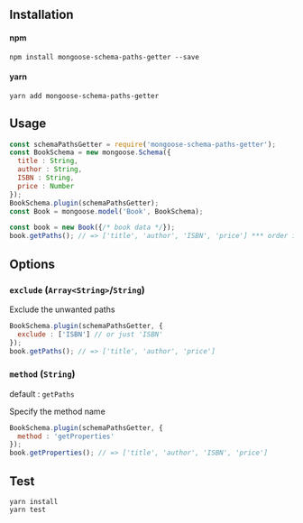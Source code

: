 ## Installation

#### npm
`npm install mongoose-schema-paths-getter --save`
#### yarn
`yarn add mongoose-schema-paths-getter`

## Usage

```js
const schemaPathsGetter = require('mongoose-schema-paths-getter');
const BookSchema = new mongoose.Schema({
  title : String,
  author : String,
  ISBN : String,
  price : Number
});
BookSchema.plugin(schemaPathsGetter);
const Book = mongoose.model('Book', BookSchema);

const book = new Book({/* book data */});
book.getPaths(); // => ['title', 'author', 'ISBN', 'price'] *** order is not guaranteed ***
```

## Options

### `exclude` (`Array<String>`/`String`)
Exclude the unwanted paths
```js
BookSchema.plugin(schemaPathsGetter, {
  exclude : ['ISBN'] // or just 'ISBN'
});
book.getPaths(); // => ['title', 'author', 'price']
```

### `method` (`String`)
default : `getPaths`

Specify the method name
```js
BookSchema.plugin(schemaPathsGetter, {
  method : 'getProperties'
});
book.getProperties(); // => ['title', 'author', 'ISBN', 'price']
```

## Test

```
yarn install
yarn test
```
